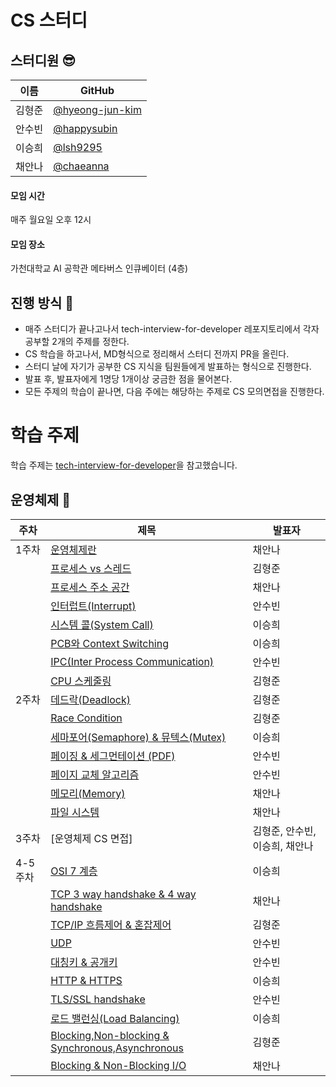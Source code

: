 # CS 스터디
## 스터디원 😎
| 이름   | GitHub                                         |
| ------ | ---------------------------------------------- |
| 김형준 | [@hyeong-jun-kim](https://github.com/hyeong-jun-kim) 
| 안수빈 | [@happysubin](https://github.com/happysubin) |
| 이승희 | [@lsh9295](https://github.com/lsh9295) |
| 채안나 | [@chaeanna](https://github.com/chaeanna) |

#### 모임 시간
매주 월요일 오후 12시

#### 모임 장소
가천대학교 AI 공학관 메타버스 인큐베이터 (4층)



## 진행 방식 🌳
* 매주 스터디가 끝나고나서 tech-interview-for-developer 레포지토리에서 각자 공부할 2개의 주제를 정한다.
* CS 학습을 하고나서, MD형식으로 정리해서 스터디 전까지 PR을 올린다.
* 스터디 날에 자기가 공부한 CS 지식을 팀원들에게 발표하는 형식으로 진행한다.
* 발표 후, 발표자에게 1명당 1개이상 궁금한 점을 물어본다.
* 모든 주제의 학습이 끝나면, 다음 주에는 해당하는 주제로 CS 모의면접을 진행한다.

# 학습 주제
학습 주제는 [tech-interview-for-developer](https://github.com/gyoogle/tech-interview-for-developer)을 참고했습니다.
## 운영체제 📌
| 주차  | 제목                                                                                                                                                               | 발표자 |
|-----|------------------------------------------------------------------------------------------------------------------------------------------------------------------|-----|
| 1주차 | [운영체제란](https://github.com/hyeong-jun-kim/CS-Study/blob/main/OS/Operating%20System.md)                                 | 채안나 |
|     | [프로세스 vs 스레드](https://github.com/hyeong-jun-kim/CS-Study/blob/main/OS/%ED%94%84%EB%A1%9C%EC%84%B8%EC%8A%A4%20vs%20%EC%8A%A4%EB%A0%88%EB%93%9C.md)                                                               | 김형준 |
|     | [프로세스 주소 공간](https://github.com/hyeong-jun-kim/CS-Study/blob/main/OS/Process%20Address%20Space.md) | 채안나 |
|     | [인터럽트(Interrupt)](https://github.com/hyeong-jun-kim/CS-Study/blob/main/OS/%EC%9D%B8%ED%84%B0%EB%9F%BD%ED%8A%B8(Interrupt).md)                                         | 안수빈 |
|     | [시스템 콜(System Call)](https://github.com/hyeong-jun-kim/CS-Study/blob/main/OS/%EC%8B%9C%EC%8A%A4%ED%85%9C%20%EC%BD%9C(System%20Call).md)                                                   | 이승희 |
|     | [PCB와 Context Switching](https://github.com/hyeong-jun-kim/CS-Study/blob/main/OS/PCB%EC%99%80%20Context%20Switching.md)                                                                                   | 이승희 |
|     | [IPC(Inter Process Communication)](https://github.com/hyeong-jun-kim/CS-Study/blob/main/OS/IPC(Inter%20Process%20Communication).md)                                                           | 안수빈 |
|     | [CPU 스케줄링](https://github.com/hyeong-jun-kim/CS-Study/blob/main/OS/CPU%20%EC%8A%A4%EC%BC%80%EC%A4%84%EB%A7%81.md)                                                           | 김형준 |
| 2주차 | [데드락(Deadlock)](https://github.com/hyeong-jun-kim/CS-Study/blob/main/OS/%EB%8D%B0%EB%93%9C%EB%9D%BD(Deadlock).md)                                 | 김형준 |
|     | [Race Condition](https://github.com/hyeong-jun-kim/CS-Study/blob/main/OS/%EA%B2%BD%EC%9F%81%20%EC%83%81%ED%83%9C(Race%20Condition).md)                                                               | 김형준 |
|     | [세마포어(Semaphore) & 뮤텍스(Mutex)](https://github.com/hyeong-jun-kim/CS-Study/blob/main/OS/%EC%84%B8%EB%A7%88%ED%8F%AC%EC%96%B4(Semaphore)%20%26%20%EB%AE%A4%ED%85%8D%EC%8A%A4(Mutex).md) | 이승희 |
|     | [페이징 & 세그먼테이션 (PDF)](https://github.com/hyeong-jun-kim/CS-Study/blob/main/OS/Paging%20and%20Segmentation.md)                                         | 안수빈 |
|     | [페이지 교체 알고리즘](https://github.com/hyeong-jun-kim/CS-Study/blob/main/OS/%ED%8E%98%EC%9D%B4%EC%A7%80%20%EA%B5%90%EC%B2%B4%20%EC%95%8C%EA%B3%A0%EB%A6%AC%EC%A6%98.md)                                                   | 안수빈 |
|     | [메모리(Memory)](https://github.com/hyeong-jun-kim/CS-Study/blob/main/OS/Memory.md)                  | 채안나 |
|     | [파일 시스템](https://github.com/hyeong-jun-kim/CS-Study/blob/main/OS/File%20System.md)                                                           | 채안나 |
| 3주차 | [운영체제 CS 면접]                                | 김형준, 안수빈, 이승희, 채안나 |
| 4-5주차 | [OSI 7 계층](https://github.com/hyeong-jun-kim/CS-Study/blob/main/Network/OSI%207%EA%B3%84%EC%B8%B5.md)                                 | 이승희 |
|     | [TCP 3 way handshake & 4 way handshake](https://github.com/hyeong-jun-kim/CS-Study/blob/main/Network/3-way%20handshake%20%26%204-way%20handshake.md)                                                               | 채안나 |
|     | [TCP/IP 흐름제어 & 혼잡제어](https://github.com/hyeong-jun-kim/CS-Study/blob/main/Network/TCP%20(%ED%9D%90%EB%A6%84%EC%A0%9C%EC%96%B4%2C%20%ED%98%BC%EC%9E%A1%EC%A0%9C%EC%96%B4).md) | 김형준 |
|     | [UDP](https://github.com/hyeong-jun-kim/CS-Study/blob/main/Network/UDP.md)                                                   | 안수빈 |
|     | [대칭키 & 공개키](https://github.com/hyeong-jun-kim/CS-Study/blob/main/Network/%EB%8C%80%EC%B9%AD%ED%82%A4%20%26%20%EA%B3%B5%EA%B0%9C%ED%82%A4.md)                                                                                   | 안수빈 |
|     | [HTTP & HTTPS](https://github.com/hyeong-jun-kim/CS-Study/blob/main/Network/HTTP%20%26%20HTTPS.md)                                                           | 이승희 |
|     | [TLS/SSL handshake](https://github.com/hyeong-jun-kim/CS-Study/blob/main/Network/TLS%20%26%20SSL.md)                                                           | 안수빈 |
|     | [로드 밸런싱(Load Balancing)](https://github.com/hyeong-jun-kim/CS-Study/blob/main/Network/%EB%A1%9C%EB%93%9C%20%EB%B0%B8%EB%9F%B0%EC%8B%B1(Load%20Balancing).md)                                                           | 이승희 |
|     | [Blocking,Non-blocking & Synchronous,Asynchronous](https://github.com/hyeong-jun-kim/CS-Study/blob/main/Network/BlockingNon-blocking%20%26%20SynchronousAsynchronous.md)                                                           | 김형준 |
|     | [Blocking & Non-Blocking I/O](https://github.com/hyeong-jun-kim/CS-Study/blob/main/Network/Blocking%20IO%20%26%20Non-Blocking%20IO.md)                                                           | 채안나 |

